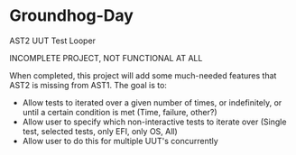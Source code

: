 # Groundhog-Day
AST2 UUT Test Looper

INCOMPLETE PROJECT, NOT FUNCTIONAL AT ALL

When completed, this project will add some much-needed features that AST2 is missing from AST1. The goal is to:
- Allow tests to iterated over a given number of times, or indefinitely, or until a certain condition is met (Time, failure, other?)
- Allow user to specify which non-interactive tests to iterate over (Single test, selected tests, only EFI, only OS, All)
- Allow user to do this for multiple UUT's concurrently
